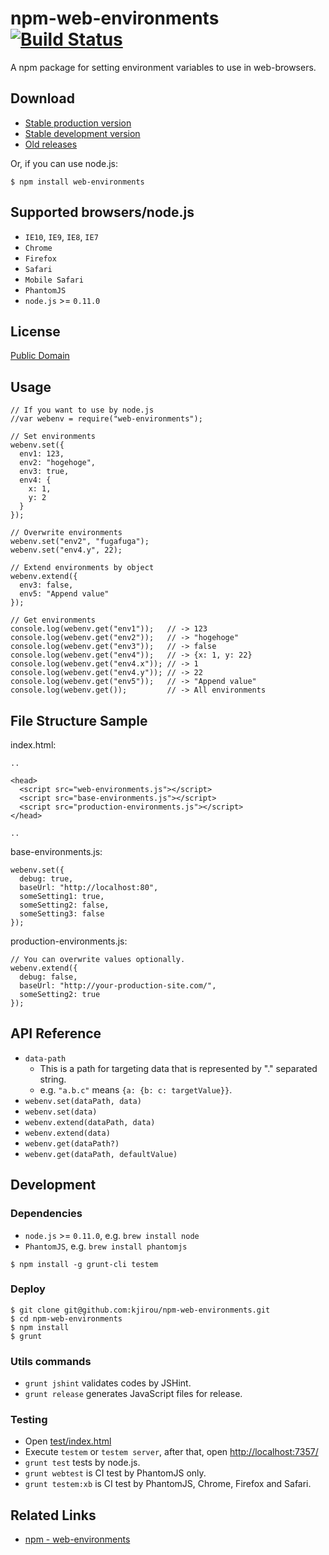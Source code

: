 npm-web-environments [![Build Status](https://travis-ci.org/kjirou/npm-web-environments.png)](https://travis-ci.org/kjirou/npm-web-environments)
====================

A npm package for setting environment variables to use in web-browsers.


## Download

- [Stable production version](https://raw.github.com/kjirou/npm-web-environments/master/web-environments.min.js)
- [Stable development version](https://raw.github.com/kjirou/npm-web-environments/master/web-environments.js)
- [Old releases](https://github.com/kjirou/npm-web-environments/releases)

Or, if you can use node.js:
```
$ npm install web-environments
```


## Supported browsers/node.js

- `IE10`, `IE9`, `IE8`, `IE7`
- `Chrome`
- `Firefox`
- `Safari`
- `Mobile Safari`
- `PhantomJS`
- `node.js` >= `0.11.0`


## License

[Public Domain](http://creativecommons.org/publicdomain/zero/1.0/)


## Usage
```
// If you want to use by node.js
//var webenv = require("web-environments");

// Set environments
webenv.set({
  env1: 123,
  env2: "hogehoge",
  env3: true,
  env4: {
    x: 1,
    y: 2
  }
});

// Overwrite environments
webenv.set("env2", "fugafuga");
webenv.set("env4.y", 22);

// Extend environments by object
webenv.extend({
  env3: false,
  env5: "Append value"
});

// Get environments
console.log(webenv.get("env1"));   // -> 123
console.log(webenv.get("env2"));   // -> "hogehoge"
console.log(webenv.get("env3"));   // -> false
console.log(webenv.get("env4"));   // -> {x: 1, y: 22}
console.log(webenv.get("env4.x")); // -> 1
console.log(webenv.get("env4.y")); // -> 22
console.log(webenv.get("env5"));   // -> "Append value"
console.log(webenv.get());         // -> All environments
```


## File Structure Sample

index.html:
```
..

<head>
  <script src="web-environments.js"></script>
  <script src="base-environments.js"></script>
  <script src="production-environments.js"></script>
</head>

..
```

base-environments.js:
```
webenv.set({
  debug: true,
  baseUrl: "http://localhost:80",
  someSetting1: true,
  someSetting2: false,
  someSetting3: false
});
```

production-environments.js:
```
// You can overwrite values optionally.
webenv.extend({
  debug: false,
  baseUrl: "http://your-production-site.com/",
  someSetting2: true
});
```


## API Reference

- `data-path`
  - This is a path for targeting data that is represented by "." separated string.
  - e.g. `"a.b.c"` means `{a: {b: c: targetValue}}`.
- `webenv.set(dataPath, data)`
- `webenv.set(data)`
- `webenv.extend(dataPath, data)`
- `webenv.extend(data)`
- `webenv.get(dataPath?)`
- `webenv.get(dataPath, defaultValue)`


## Development

### Dependencies

- `node.js` >= `0.11.0`, e.g. `brew install node`
- `PhantomJS`, e.g. `brew install phantomjs`

```
$ npm install -g grunt-cli testem
```

### Deploy

```
$ git clone git@github.com:kjirou/npm-web-environments.git
$ cd npm-web-environments
$ npm install
$ grunt
```

### Utils commands

- `grunt jshint` validates codes by JSHint.
- `grunt release` generates JavaScript files for release.

### Testing

- Open [test/index.html](test/index.html)
- Execute `testem` or `testem server`, after that, open [http://localhost:7357/](http://localhost:7357/)
- `grunt test` tests by node.js.
- `grunt webtest` is CI test by PhantomJS only.
- `grunt testem:xb` is CI test by PhantomJS, Chrome, Firefox and Safari.


## Related Links

- [npm - web-environments](https://npmjs.org/package/web-environments)
